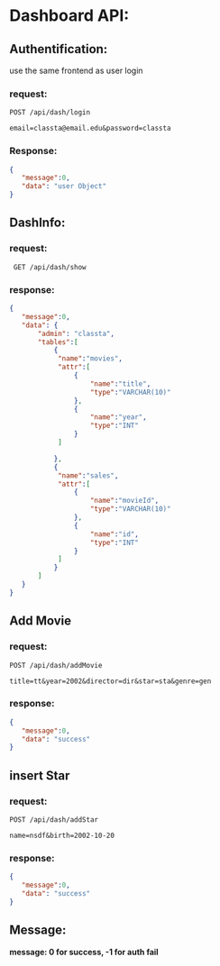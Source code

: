 # Dashboard API:

## Authentification:

use the same frontend as user login

### request:

```http
POST /api/dash/login

email=classta@email.edu&password=classta
```

### Response:

```json
{
   "message":0,
   "data": "user Object"
}
```


## DashInfo:

### request:

```http
 GET /api/dash/show
```

### response:

```json
{
   "message":0,
   "data": {
       "admin": "classta",
       "tables":[
           {
            "name":"movies",
            "attr":[
                {
                    "name":"title",
                    "type":"VARCHAR(10)"
                },
                {
                    "name":"year",
                    "type":"INT"                    
                }
            ]

           },
           {
            "name":"sales",
            "attr":[
                {
                    "name":"movieId",
                    "type":"VARCHAR(10)"
                },
                {
                    "name":"id",
                    "type":"INT"                    
                }
            ]
           }
       ]
   }
}
```

## Add Movie

### request:

```http
POST /api/dash/addMovie

title=tt&year=2002&director=dir&star=sta&genre=gen
```

### response:

```json
{
   "message":0,
   "data": "success"
}
```

## insert Star

### request:

```http
POST /api/dash/addStar

name=nsdf&birth=2002-10-20
```

### response:

```json
{
   "message":0,
   "data": "success"
}
```

## Message:

**message: 0 for success, -1 for auth fail**